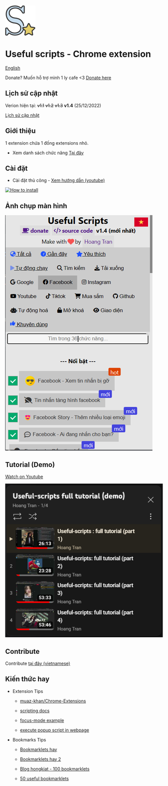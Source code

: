 ![Logo](/assets/icon128.png)

# Useful scripts - Chrome extension

[English](./README-en.md)

Donate? Muốn hỗ trợ mình 1 ly cafe <3 [Donate here](https://github.com/HoangTran0410/HoangTran0410/blob/main/DONATE.md)

## Lịch sử cập nhật

Verion hiện tại: <del>v1.1</del> <del>v1.2</del> <del>v1.3</del> **v1.4** (25/12/2022)

[Lịch sử cập nhật](/md/CHANGELOGS.md)

## Giới thiệu

1 extension chứa 1 đống extensions nhỏ.

- Xem danh sách chức năng [Tại đây](./md/LIST_SCRIPTS_VI.md)

## Cài đặt

- Cài đặt thủ công - [Xem hướng dẫn (youtube)](https://www.youtube.com/watch?v=2wFTbDK80g0)

[![How to install](https://img.youtube.com/vi/2wFTbDK80g0/0.jpg)](https://www.youtube.com/watch?v=2wFTbDK80g0)

## Ảnh chụp màn hình

![screenshot](./assets/screenshots/ScreensShot%202022-12-25%20at%2020.00.00.png)

## Tutorial (Demo) 

[Watch on Youtube](https://www.youtube.com/watch?v=rVbr2dJvVMI&list=PLcZcXUjIE-TS13z4sf1mdzZoc9RHB2djl)

[![Video Tutorial (Demo)](./assets/screenshots/Screenshot_3.png)](https://www.youtube.com/watch?v=rVbr2dJvVMI&list=PLcZcXUjIE-TS13z4sf1mdzZoc9RHB2djl)

## Contribute

Contribute [tại đây (vietnamese)](/md/CONTRIBUTE.md)

## Kiến thức hay

- Extension Tips

  - [muaz-khan/Chrome-Extensions](https://github.com/muaz-khan/Chrome-Extensions)

  - [scripting docs](https://developer.chrome.com/docs/extensions/reference/scripting/)

  - [focus-mode example](https://github.com/GoogleChrome/chrome-extensions-samples/blob/main/tutorials/focus-mode/background.js)

  - [execute popup script in webpage](https://stackoverflow.com/questions/9515704/access-variables-and-functions-defined-in-page-context-using-a-content-script)

- Bookmarks Tips

  - [Bookmarklets hay](https://bookmarklet.vercel.app/)

  - [Bookmarklets hay 2](https://www.thetechbasket.com/most-useful-bookmarklets/)

  - [Blog hongkiat - 100 bookmarklets](https://www.hongkiat.com/blog/100-useful-bookmarklets-for-better-productivity-ultimate-list/)

  - [50 useful bookmarklets](https://www.wordzz.com/50-most-useful-bookmarklets/)
